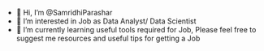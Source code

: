 - 👋 Hi, I’m @SamridhiParashar
- 👀 I’m interested in Job as Data Analyst/ Data Scientist
- 🌱 I’m currently learning useful tools required for Job, Please feel free to suggest me resources and useful tips for getting a Job
  

<!---
SamridhiParashar/SamridhiParashar is a ✨ special ✨ repository because its `README.md` (this file) appears on your GitHub profile.
You can click the Preview link to take a look at your changes.
--->
